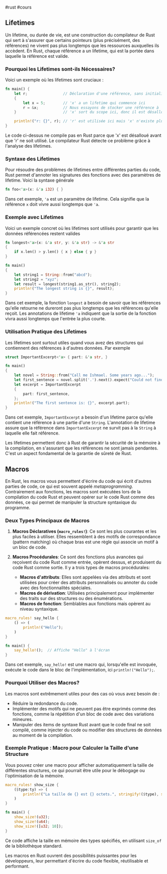 #rust #cours

## Lifetimes

Un lifetime, ou durée de vie, est une construction du compilateur de Rust qui sert à s'assurer que certains pointeurs (plus précisément, des références) ne vivent pas plus longtemps que les ressources auxquelles ils accèdent. En Rust, chaque référence a un lifetime, qui est la portée dans laquelle la référence est valide.

### Pourquoi les Lifetimes sont-ils Nécessaires?

Voici un exemple où les lifetimes sont cruciaux :

```rust
fn main() {
    let r;                // Déclaration d'une référence, sans initialisation
    {
        let x = 5;        // 'x' a un lifetime qui commence ici
        r = &x;           // Nous essayons de stocker une référence à 'x' dans 'r'
    }                     // 'x' sort du scope ici, donc il est désalloué

    println!("r: {}", r); // 'r' est utilisée ici mais 'x' n'existe plus
}
```

Le code ci-dessus ne compile pas en Rust parce que 'x' est désalloué avant que 'r' ne soit utilisé. Le compilateur Rust détecte ce problème grâce à l'analyse des lifetimes.

### Syntaxe des Lifetimes

Pour résoudre des problèmes de lifetimes entre différentes parties du code, Rust permet d'annoter les signatures des fonctions avec des paramètres de lifetime. Voici la syntaxe générale 

```rust
fn foo<'a>(x: &'a i32) { }
```

Dans cet exemple, `'a` est un paramètre de lifetime. Cela signifie que la référence `x` doit vivre aussi longtemps que `'a`.

### Exemple avec Lifetimes

Voici un exemple concret où les lifetimes sont utilisés pour garantir que les données référencées restent valides 

```rust
fn longest<'a>(x: &'a str, y: &'a str) -> &'a str 
{
    if x.len() > y.len() { x } else { y }
}

fn main() 
{
    let string1 = String::from("abcd");
    let string2 = "xyz";
    let result = longest(string1.as_str(), string2);
    println!("The longest string is {}", result);
}
```

Dans cet exemple, la fonction `longest` a besoin de savoir que les références qu'elle retourne ne dureront pas plus longtemps que les références qu'elle reçoit. Les annotations de lifetime `'a` indiquent que la sortie de la fonction vivra aussi longtemps que l'entrée la plus courte.

### Utilisation Pratique des Lifetimes

Les lifetimes sont surtout utiles quand vous avez des structures qui contiennent des références à d'autres données. Par exemple 

```rust
struct ImportantExcerpt<'a> { part: &'a str, }

fn main() 
{
    let novel = String::from("Call me Ishmael. Some years ago...");
    let first_sentence = novel.split('.').next().expect("Could not find a '.'");
    let excerpt = ImportantExcerpt 
    {
        part: first_sentence,
    };
    println!("The first sentence is: {}", excerpt.part);
}
```

Dans cet exemple, `ImportantExcerpt` a besoin d'un lifetime parce qu'elle contient une référence à une partie d'une `String`. L'annotation de lifetime assure que la référence dans `ImportantExcerpt` ne survit pas à la `String` à laquelle elle fait référence.

Les lifetimes permettent donc à Rust de garantir la sécurité de la mémoire à la compilation, en s'assurant que les références ne sont jamais pendantes. C'est un aspect fondamental de la garantie de sûreté de Rust.

## Macros

En Rust, les macros vous permettent d'écrire du code qui écrit d'autres parties de code, ce qui est souvent appelé _metaprogramming_. Contrairement aux fonctions, les macros sont exécutées lors de la compilation du code Rust et peuvent opérer sur le code Rust comme des données, ce qui permet de manipuler la structure syntaxique du programme.

### Deux Types Principaux de Macros

1. **Macros Déclaratives (`macro_rules!`)**: Ce sont les plus courantes et les plus faciles à utiliser. Elles ressemblent à des motifs de correspondance (pattern matching) où chaque bras est une règle qui associe un motif à un bloc de code.
    
2. **Macros Procédurales**: Ce sont des fonctions plus avancées qui reçoivent du code Rust comme entrée, opèrent dessus, et produisent du code Rust comme sortie. Il y a trois types de macros procédurales:
    
    - **Macros d'attributs**: Elles sont appelées via des attributs et sont utilisées pour créer des attributs personnalisés ou annoter du code avec des fonctionnalités spéciales.
    - **Macros de dérivation**: Utilisées principalement pour implémenter des traits sur des structures ou des énumérations.
    - **Macros de fonction**: Semblables aux fonctions mais opèrent au niveau syntaxique.

```rust
macro_rules! say_hello {
    () => (
        println!("Hello");
    )
}

fn main() {
    say_hello!();  // Affiche "Hello" à l'écran
}
```


Dans cet exemple, `say_hello!` est une macro qui, lorsqu'elle est invoquée, exécute le code dans le bloc de l'implémentation, ici `println!("Hello");`.

### Pourquoi Utiliser des Macros?

Les macros sont extrêmement utiles pour des cas où vous avez besoin de :

- Réduire la redondance du code.
- Implémenter des motifs qui ne peuvent pas être exprimés comme des fonctions, comme la répétition d'un bloc de code avec des variations mineures.
- Manipuler des items de syntaxe Rust avant que le code final ne soit compilé, comme injecter du code ou modifier des structures de données au moment de la compilation.

### Exemple Pratique : Macro pour Calculer la Taille d'une Structure

Vous pouvez créer une macro pour afficher automatiquement la taille de différentes structures, ce qui pourrait être utile pour le débogage ou l'optimisation de la mémoire.

```rust
macro_rules! show_size {
    ($type:ty) => (
        println!("La taille de {} est {} octets.", stringify!($type), std::mem::size_of::<$type>());
    )
}

fn main() {
    show_size!(u32);
    show_size!(u64);
    show_size!([u32; 10]);
}
```

Ce code affiche la taille en mémoire des types spécifiés, en utilisant `size_of` de la bibliothèque standard.

Les macros en Rust ouvrent des possibilités puissantes pour les développeurs, leur permettant d'écrire du code flexible, réutilisable et performant.

